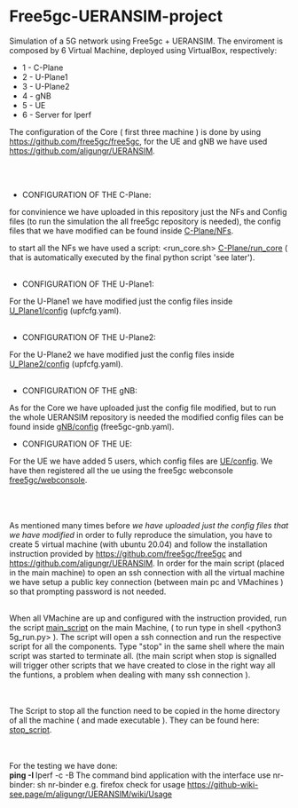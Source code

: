 # Free5gc-UERANSIM-project
Simulation of a 5G network using Free5gc + UERANSIM. The enviroment is composed by 6 Virtual Machine, deployed using VirtualBox, respectively:
* 1 - C-Plane 
* 2 - U-Plane1
* 3 - U-Plane2
* 4 - gNB
* 5 - UE
* 6 - Server for Iperf

The configuration of the Core ( first three machine ) is done by using https://github.com/free5gc/free5gc, for the UE and gNB we have used https://github.com/aligungr/UERANSIM.


<br/>
<br/>

* CONFIGURATION OF THE C-Plane:

for convinience we have uploaded in this repository just the NFs and Config files (to run the simulation the all free5gc repository is needed),
the config files that we have modified can be found inside [C-Plane/NFs](https://github.com/Bofa14/Free5gc-UERANSIM-project/tree/main/C-Plane_settings).

to start all the NFs we have used a script: <run_core.sh> [C-Plane/run_core](https://github.com/Bofa14/Free5gc-UERANSIM-project/blob/main/C-Plane_settings/run_core.sh) ( that is automatically executed by the final python script 'see later').
<br/>
<br/>

* CONFIGURATION OF THE U-Plane1:

For the U-Plane1 we have modified just the config files inside [U_Plane1/config](https://github.com/Bofa14/Free5gc-UERANSIM-project/tree/main/U-Plane1_settings/NFs/upf/build/config) (upfcfg.yaml).
<br/>
<br/>

* CONFIGURATION OF THE U-Plane2:

For the U-Plane2 we have modified just the config files inside [U_Plane2/config](https://github.com/Bofa14/Free5gc-UERANSIM-project/tree/main/U-Plane2_settings/NFs/upf/build/config) (upfcfg.yaml).
<br/>
<br/>

* CONFIGURATION OF THE gNB:

As for the Core we have uploaded just the config file modified, but to run the whole UERANSIM repository is needed
the modified config files can be found inside [gNB/config](https://github.com/Bofa14/Free5gc-UERANSIM-project/tree/main/gNB_settings/config) (free5gc-gnb.yaml).
<br/>

* CONFIGURATION OF THE UE:

For the UE we have added 5 users, which config files are [UE/config](https://github.com/Bofa14/Free5gc-UERANSIM-project/tree/main/UE_settings/config).
We have then registered all the ue using the free5gc webconsole [free5gc/webconsole](https://github.com/free5gc/free5gc/wiki/New-Subscriber-via-webconsole).
<br/>
<br/>
<br/>
<br/>





As mentioned many times before *we have uploaded just the config files that we have modified* in order to fully reproduce the simulation, you have to create 5 virtual machine (with ubuntu 20.04) and follow the installation instruction provided by https://github.com/free5gc/free5gc and https://github.com/aligungr/UERANSIM.
In order for the main script (placed in the main machine) to open an ssh connection with all the virtual machine we have setup a public key connection (between main pc and VMachines ) so that prompting password is not needed.
<br/>
<br/>

When all VMachine are up and configured with the instruction provided, run the script [main_script](https://github.com/Bofa14/Free5gc-UERANSIM-project/blob/fdf52972711db902fd322e675ead3ec8beefc8d8/5g_run.py) on the main Machine, ( to run type in shell <python3 5g_run.py> ). The script will open a ssh connection and run the respective script for all the components. Type "stop" in the same shell where the main script was started to terminate all. (the main script when stop is signalled will trigger other scripts that we have created to close in the right way all the funtions, a problem when dealing with many ssh connection ).
<br/>
<br/>
<br/>

The Script to stop all the function need to be copied in the home directory of all the machine ( and made executable ). They can be found here: [stop_script](https://github.com/Bofa14/Free5gc-UERANSIM-project/tree/main/Stop_Script).
<br/>
<br/>
<br/>

For the testing we have done:  
**ping -I <interface> <server>**
Iperf -c <server> -B <interface>
The command bind application with the interface use nr-binder: sh nr-binder <interface> <app> e.g. firefox
check for usage https://github-wiki-see.page/m/aligungr/UERANSIM/wiki/Usage


